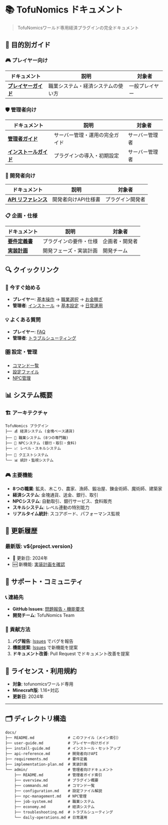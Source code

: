 # 📚 TofuNomics ドキュメント

> TofuNomicsワールド専用経済プラグインの完全ドキュメント

## 🎯 目的別ガイド

### 🎮 プレイヤー向け
| ドキュメント | 説明 | 対象者 |
|------------|------|--------|
| **[プレイヤーガイド](user-guide.md)** | 職業システム・経済システムの使い方 | 一般プレイヤー |

### 🛡️ 管理者向け
| ドキュメント | 説明 | 対象者 |
|------------|------|--------|
| **[管理者ガイド](admin/README.md)** | サーバー管理・運用の完全ガイド | サーバー管理者 |
| **[インストールガイド](install-guide.md)** | プラグインの導入・初期設定 | サーバー管理者 |

### 🔧 開発者向け
| ドキュメント | 説明 | 対象者 |
|------------|------|--------|
| **[API リファレンス](api-reference.md)** | 開発者向けAPI仕様書 | プラグイン開発者 |

### 📋 企画・仕様
| ドキュメント | 説明 | 対象者 |
|------------|------|--------|
| **[要件定義書](requirements.md)** | プラグインの要件・仕様 | 企画者・開発者 |
| **[実装計画](implementation-plan.md)** | 開発フェーズ・実装計画 | 開発チーム |

## 🔍 クイックリンク

### 🚀 今すぐ始める
- **プレイヤー**: [基本操作](user-guide.md#基本操作) → [職業選択](user-guide.md#職業システム) → [お金稼ぎ](user-guide.md#経済システム)
- **管理者**: [インストール](install-guide.md) → [基本設定](admin/configuration.md) → [日常運用](admin/daily-operations.md)

### 💡 よくある質問
- **プレイヤー**: [FAQ](user-guide.md#よくある質問)
- **管理者**: [トラブルシューティング](admin/troubleshooting.md)

### 🎛️ 設定・管理
- [コマンド一覧](admin/commands.md)
- [設定ファイル](admin/configuration.md)
- [NPC管理](admin/npc-management.md)

## 📊 システム概要

### 🏗️ アーキテクチャ
```
TofuNomics プラグイン
├── 💰 経済システム (金塊ベース通貨)
├── 👷 職業システム (8つの専門職)
├── 🤖 NPCシステム (銀行・取引・食料)
├── 📈 レベル・スキルシステム
├── 🎯 クエストシステム
└── 📊 統計・監視システム
```

### 🎮 主要機能
- **8つの職業**: 鉱夫、木こり、農家、漁師、鍛冶屋、錬金術師、魔術師、建築家
- **経済システム**: 金塊通貨、送金、銀行、取引
- **NPCシステム**: 自動取引、銀行サービス、食料販売
- **スキルシステム**: レベル連動の特別能力
- **リアルタイム統計**: スコアボード、パフォーマンス監視

## 🔄 更新履歴

### 最新版: v${project.version}
- 📅 更新日: 2024年
- 🆕 新機能: [実装計画を確認](implementation-plan.md)

## 🤝 サポート・コミュニティ

### 📞 連絡先
- **GitHub Issues**: [問題報告・機能要求](https://github.com/tofu-server/TofuNomics/issues)
- **開発チーム**: TofuNomics Team

### 📖 貢献方法
1. **バグ報告**: [Issues](https://github.com/tofu-server/TofuNomics/issues) でバグを報告
2. **機能提案**: [Issues](https://github.com/tofu-server/TofuNomics/issues) で新機能を提案
3. **ドキュメント改善**: Pull Request でドキュメント改善を提案

## 📝 ライセンス・利用規約

- **対象**: tofunomicsワールド専用
- **Minecraft版**: 1.16+対応
- **更新日**: 2024年

---

## 🗂️ ディレクトリ構造
```
docs/
├── README.md               # このファイル（メイン索引）
├── user-guide.md           # プレイヤー向けガイド
├── install-guide.md        # インストール・セットアップ
├── api-reference.md        # 開発者向けAPI
├── requirements.md         # 要件定義
├── implementation-plan.md  # 実装計画
└── admin/                  # 管理者向けドキュメント
    ├── README.md           # 管理者ガイド索引
    ├── overview.md         # プラグイン概要
    ├── commands.md         # コマンド一覧
    ├── configuration.md    # 設定ファイル解説
    ├── npc-management.md   # NPC管理
    ├── job-system.md       # 職業システム
    ├── economy.md          # 経済システム
    ├── troubleshooting.md  # トラブルシューティング
    └── daily-operations.md # 日常運用
```